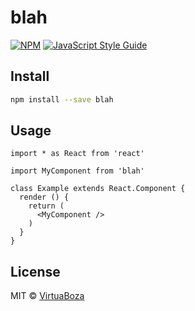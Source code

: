 # blah

> 

[![NPM](https://img.shields.io/npm/v/blah.svg)](https://www.npmjs.com/package/blah) [![JavaScript Style Guide](https://img.shields.io/badge/code_style-standard-brightgreen.svg)](https://standardjs.com)

## Install

```bash
npm install --save blah
```

## Usage

```tsx
import * as React from 'react'

import MyComponent from 'blah'

class Example extends React.Component {
  render () {
    return (
      <MyComponent />
    )
  }
}
```

## License

MIT © [VirtuaBoza](https://github.com/VirtuaBoza)
